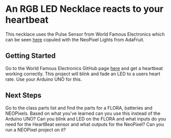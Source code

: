# An RGB LED Necklace reacts to your heartbeat
This necklace uses the Pulse Sensor from World Famous Electronics which can be seen [here](https://www.amazon.com/Pulse-Sensor-PulseSensor-864620000204/dp/B01CPP4QM0/ref=sr_1_1?ie=UTF8&qid=1487820372&sr=8-1&keywords=heartbeat+sensor) copuled with the NeoPixel Lights from AdaFruit.

## Getting Started 
Go to the World Famous Electronics GitHub page [here](https://github.com/WorldFamousElectronics/PulseSensor_Amped_Arduino) and get a heartbeat working correctly. This project will blink and fade an LED to a users heart rate. Use your Arduino UNO for this.

## Next Steps
Go to the class parts list and find the parts for a FLORA, batteries and NEOPixels. Based on what you've learned can you use this instead of the Arduino UNO? Can you blink and LED on the FLORA and what inputs do you need for the HeartBeat sensor and what outputs for the NeoPixel? Can you run a NEOPixel project on it?

